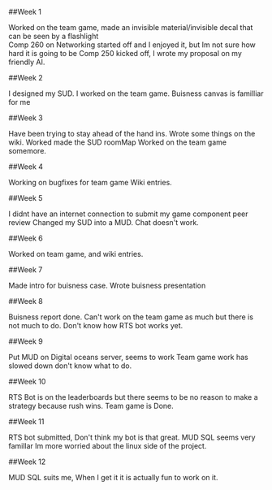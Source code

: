 ##Week 1

Worked on the team game, made an invisible material/invisible decal that can be seen by a flashlight  
Comp 260 on Networking started off and I enjoyed it, but Im not sure how hard it is going to be
Comp 250 kicked off, I wrote my proposal on my friendly AI.

##Week 2

I designed my SUD.
I worked on the team game.
Buisness canvas is familliar for me

##Week 3

Have been trying to stay ahead of the hand ins. Wrote some things on the wiki.
Worked made the SUD roomMap
Worked on the team game somemore.

##Week 4

Working on bugfixes for team game
Wiki entries.

##Week 5

I didnt have an internet connection to submit my game component peer review
Changed my SUD into a MUD. Chat doesn't work.

##Week 6

Worked on team game, and wiki entries.

##Week 7

Made intro for buisness case.
Wrote buisness presentation

##Week 8

Buisness report done.
Can't work on the team game as much but there is not much to do.
Don't know how RTS bot works yet.

##Week 9

Put MUD on Digital oceans server, seems to work
Team game work has slowed down don't know what to do.

##Week 10

RTS Bot is on the leaderboards but there seems to be no reason to make a strategy because rush wins.
Team game is Done.

##Week 11

RTS bot submitted, Don't think my bot is that great.
MUD SQL seems very famillar Im more worried about the linux side of the project.

##Week 12

MUD SQL suits me, When I get it it is actually fun to work on it.
